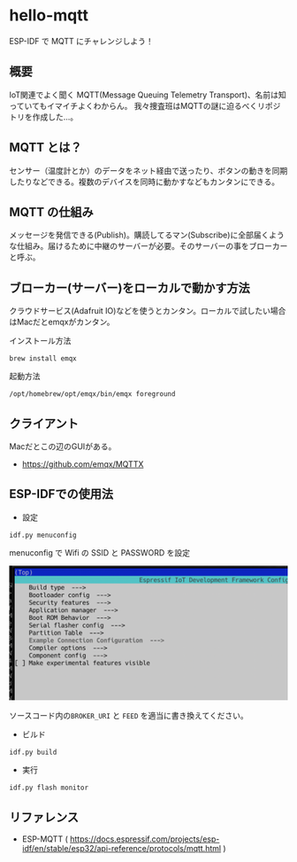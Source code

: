 # hello-mqtt

ESP-IDF で MQTT にチャレンジしよう！

## 概要

IoT関連でよく聞く MQTT(Message Queuing Telemetry Transport)、名前は知っていてもイマイチよくわからん。 我々捜査班はMQTTの謎に迫るべくリポジトリを作成した...。

## MQTT とは？

センサー（温度計とか）のデータをネット経由で送ったり、ボタンの動きを同期したりなどできる。複数のデバイスを同時に動かすなどもカンタンにできる。

## MQTT の仕組み

メッセージを発信できる(Publish)。購読してるマン(Subscribe)に全部届くような仕組み。届けるために中継のサーバーが必要。そのサーバーの事をブローカーと呼ぶ。

## ブローカー(サーバー)をローカルで動かす方法

クラウドサービス(Adafruit IO)などを使うとカンタン。ローカルで試したい場合はMacだとemqxがカンタン。

インストール方法
~~~
brew install emqx
~~~

起動方法
~~~
/opt/homebrew/opt/emqx/bin/emqx foreground
~~~


## クライアント

Macだとこの辺のGUIがある。

- https://github.com/emqx/MQTTX

## ESP-IDFでの使用法

- 設定
~~~
idf.py menuconfig
~~~

menuconfig で Wifi の SSID と PASSWORD を設定

![alt text](docs/image.png)

ソースコード内の```BROKER_URI``` と ```FEED``` を適当に書き換えてください。

- ビルド
~~~
idf.py build
~~~

- 実行
~~~
idf.py flash monitor
~~~

## リファレンス

- ESP-MQTT ( https://docs.espressif.com/projects/esp-idf/en/stable/esp32/api-reference/protocols/mqtt.html )

